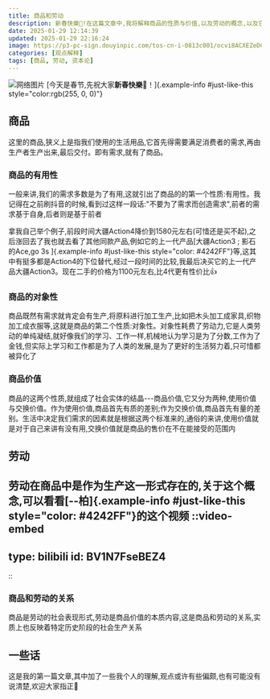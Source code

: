 ```yaml
---
title: 商品和劳动
description: 新春快樂🎉!在这篇文章中,我将解释商品的性质与价值,以及劳动的概念,以及它们之间的关系。
date: 2025-01-29 12:14:39
updated: 2025-01-29 22:16:24
image: https://p3-pc-sign.douyinpic.com/tos-cn-i-0813c001/ocvi8ACXEZeDC0AK2f9LYICZzhAWNBULzAigAA~noop.jpeg?biz_tag=pcweb_cover&card_type=303&column_n=0&from=327834062&lk3s=138a59ce&s=PackSourceEnum_SEARCH&se=false&x-expires=1739365200&x-signature=%2F6Zac0Y0as5%2B30lGzGk6Ocmz4SQ%3D
categories: [观点解释]
tags: [商品, 劳动, 资本论]
---
```


![网络图片]()
[今天是春节,先祝大家**新春快樂🎉**！]{.example-info #just-like-this style="color:rgb(255, 0, 0)"}
## 商品

这里的商品,狭义上是指我们使用的生活用品,它首先得需要满足消费者的需求,再由生产者生产出来,最后交付。即有需求,就有了商品。

### 商品的有用性

一般来讲,我们的需求多数是为了有用,这就引出了商品的的第一个性质:有用性。我记得在之前刷抖音的时候,看到过这样一段话:"不要为了需求而创造需求",前者的需求基于自身,后者则是基于前者

拿我自己举个例子,前段时间大疆Action4降价到1580元左右(可惜还是买不起),之后涨回去了我也就去看了其他同款产品,例如它的上一代产品[大疆Action3 ; 影石的Ace,go 3s ]{.example-info #just-like-this style="color: #4242FF"}等,这其中有挺多都是Action4的下位替代,经过一段时间的比较,我最后决买它的上一代产品大疆Action3。现在二手的价格为1100元左右,比4代更有性价比👍

### 商品的对象性

商品既然有需求就肯定会有生产,将原料进行加工生产,比如把木头加工成家具,织物加工成衣服等,这就是商品的第二个性质:对象性。对象性耗费了劳动力,它是人类劳动的单纯凝结,就好像我们的学习、工作一样,机械地认为学习是为了分数,工作为了金钱,但实际上学习和工作都是为了人类的发展,是为了更好的生活努力着,只可惜都被异化了

### 商品价值

商品的这两个性质,就组成了社会实体的结晶---商品价值,它又分为两种,使用价值与交换价值。作为使用价值,商品首先有质的差别;作为交换价值,商品首先有量的差别。生活中决定我们需求的因素就是根据这两个标准来的,通俗的来讲,使用价值就是对于自己来讲有没有用,交换价值就是商品的售价在不在能接受的范围内

## 劳动

劳动在商品中是作为生产这一形式存在的,关于这个概念,可以看看[--柏]{.example-info #just-like-this style="color: #4242FF"}的这个视频
::video-embed
---
type: bilibili
id: BV1N7FseBEZ4
---
::
### 商品和劳动的关系

商品是劳动的社会表现形式,劳动是商品价值的本质内容,这是商品和劳动的关系,实质上也反映着特定历史阶段的社会生产关系

## 一些话

这是我的第一篇文章,其中加了一些我个人的理解,观点或许有些偏颇,也有可能没有说清楚,欢迎大家指正🙏
